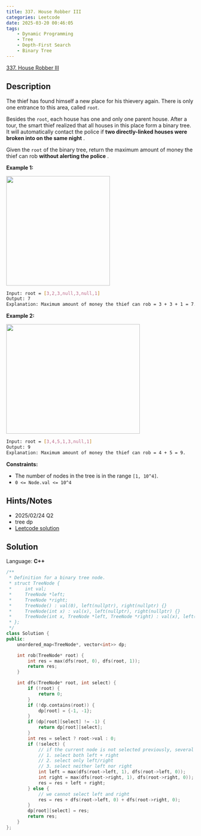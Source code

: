 ```yaml
---
title: 337. House Robber III
categories: Leetcode
date: 2025-03-20 00:46:05
tags:
    - Dynamic Programming
    - Tree
    - Depth-First Search
    - Binary Tree
---
```


[337. House Robber III](https://leetcode.com/problems/house-robber-iii/description/)

## Description

The thief has found himself a new place for his thievery again. There is only one entrance to this area, called `root`.

Besides the `root`, each house has one and only one parent house. After a tour, the smart thief realized that all houses in this place form a binary tree. It will automatically contact the police if **two directly-linked houses were broken into on the same night** .

Given the `root` of the binary tree, return the maximum amount of money the thief can rob **without alerting the police** .

**Example 1:**

<img alt="" src="https://assets.leetcode.com/uploads/2021/03/10/rob1-tree.jpg" style="width: 277px; height: 293px;">

```bash
Input: root = [3,2,3,null,3,null,1]
Output: 7
Explanation: Maximum amount of money the thief can rob = 3 + 3 + 1 = 7.
```

**Example 2:**

<img alt="" src="https://assets.leetcode.com/uploads/2021/03/10/rob2-tree.jpg" style="width: 357px; height: 293px;">

```bash
Input: root = [3,4,5,1,3,null,1]
Output: 9
Explanation: Maximum amount of money the thief can rob = 4 + 5 = 9.
```

**Constraints:**

- The number of nodes in the tree is in the range `[1, 10^4]`.
- `0 <= Node.val <= 10^4`

## Hints/Notes

- 2025/02/24 Q2
- tree dp
- [Leetcode solution](https://leetcode.com/problems/house-robber-iii/editorial/)

## Solution

Language: **C++**

```C++
/**
 * Definition for a binary tree node.
 * struct TreeNode {
 *     int val;
 *     TreeNode *left;
 *     TreeNode *right;
 *     TreeNode() : val(0), left(nullptr), right(nullptr) {}
 *     TreeNode(int x) : val(x), left(nullptr), right(nullptr) {}
 *     TreeNode(int x, TreeNode *left, TreeNode *right) : val(x), left(left), right(right) {}
 * };
 */
class Solution {
public:
    unordered_map<TreeNode*, vector<int>> dp;

    int rob(TreeNode* root) {
        int res = max(dfs(root, 0), dfs(root, 1));
        return res;
    }

    int dfs(TreeNode* root, int select) {
        if (!root) {
            return 0;
        }
        if (!dp.contains(root)) {
            dp[root] = {-1, -1};
        }
        if (dp[root][select] != -1) {
            return dp[root][select];
        }
        int res = select ? root->val : 0;
        if (!select) {
            // if the current node is not selected previously, several choices here:
            // 1. select both left + right
            // 2. select only left/right
            // 3. select neither left nor right
            int left = max(dfs(root->left, 1), dfs(root->left, 0));
            int right = max(dfs(root->right, 1), dfs(root->right, 0));
            res = res + left + right;
        } else {
            // we cannot select left and right
            res = res + dfs(root->left, 0) + dfs(root->right, 0);
        }
        dp[root][select] = res;
        return res;
    }
};
```
